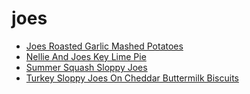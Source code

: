 # joes

 * [Joes Roasted Garlic Mashed Potatoes](index/j/joes-roasted-garlic-mashed-potatoes-14519.json)
 * [Nellie And Joes Key Lime Pie](index/n/nellie-and-joes-key-lime-pie.json)
 * [Summer Squash Sloppy Joes](index/s/summer-squash-sloppy-joes-239165.json)
 * [Turkey Sloppy Joes On Cheddar Buttermilk Biscuits](index/t/turkey-sloppy-joes-on-cheddar-buttermilk-biscuits-230464.json)
